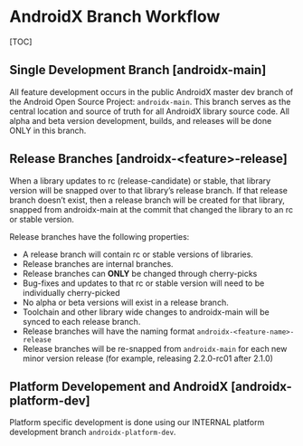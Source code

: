 # AndroidX Branch Workflow

[TOC]

## Single Development Branch [androidx-main]

All feature development occurs in the public AndroidX master dev branch of the
Android Open Source Project: `androidx-main`. This branch serves as the central
location and source of truth for all AndroidX library source code. All alpha and
beta version development, builds, and releases will be done ONLY in this branch.

## Release Branches [androidx-\<feature\>-release]

When a library updates to rc (release-candidate) or stable, that library version
will be snapped over to that library’s release branch. If that release branch
doesn’t exist, then a release branch will be created for that library, snapped
from androidx-main at the commit that changed the library to an rc or stable
version.

Release branches have the following properties:

*   A release branch will contain rc or stable versions of libraries.
*   Release branches are internal branches.
*   Release branches can **ONLY** be changed through
    cherry-picks
*   Bug-fixes and updates to that rc or stable version will need to be
    individually cherry-picked
*   No alpha or beta versions will exist in a release branch.
*   Toolchain and other library wide changes to androidx-main will be synced to
    each release branch.
*   Release branches will have the naming format
    `androidx-<feature-name>-release`
*   Release branches will be re-snapped from `androidx-main` for each new minor
    version release (for example, releasing 2.2.0-rc01 after 2.1.0)

## Platform Developement and AndroidX [androidx-platform-dev]

Platform specific development is done using our INTERNAL platform development
branch `androidx-platform-dev`.
